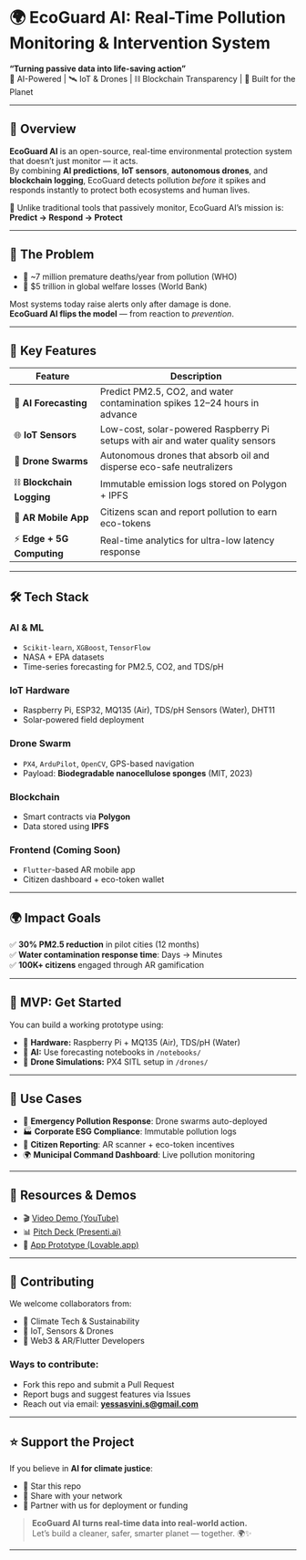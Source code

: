 # 🌍 EcoGuard AI: Real-Time Pollution Monitoring & Intervention System  
**“Turning passive data into life-saving action”**  
🧠 AI-Powered | 🛰️ IoT & Drones | ⛓️ Blockchain Transparency | 🌱 Built for the Planet

---

## 📌 Overview  
**EcoGuard AI** is an open-source, real-time environmental protection system that doesn’t just monitor — it acts.  
By combining **AI predictions**, **IoT sensors**, **autonomous drones**, and **blockchain logging**, EcoGuard detects pollution *before* it spikes and responds instantly to protect both ecosystems and human lives.

🔁 Unlike traditional tools that passively monitor, EcoGuard AI’s mission is:  
**Predict → Respond → Protect**

---

## 🚨 The Problem  
- 🧬 ~7 million premature deaths/year from pollution (WHO)  
- 💸 $5 trillion in global welfare losses (World Bank)  

Most systems today raise alerts only after damage is done.  
**EcoGuard AI flips the model** — from reaction to *prevention*.

---

## 🌟 Key Features

| Feature              | Description |
|----------------------|-------------|
| 🧠 **AI Forecasting**        | Predict PM2.5, CO2, and water contamination spikes 12–24 hours in advance |
| 🌐 **IoT Sensors**           | Low-cost, solar-powered Raspberry Pi setups with air and water quality sensors |
| 🚁 **Drone Swarms**         | Autonomous drones that absorb oil and disperse eco-safe neutralizers |
| ⛓️ **Blockchain Logging**    | Immutable emission logs stored on Polygon + IPFS |
| 📱 **AR Mobile App**        | Citizens scan and report pollution to earn eco-tokens |
| ⚡ **Edge + 5G Computing**   | Real-time analytics for ultra-low latency response |

---

## 🛠️ Tech Stack

### AI & ML
- `Scikit-learn`, `XGBoost`, `TensorFlow`
- NASA + EPA datasets
- Time-series forecasting for PM2.5, CO2, and TDS/pH

### IoT Hardware
- Raspberry Pi, ESP32, MQ135 (Air), TDS/pH Sensors (Water), DHT11
- Solar-powered field deployment

### Drone Swarm
- `PX4`, `ArduPilot`, `OpenCV`, GPS-based navigation
- Payload: **Biodegradable nanocellulose sponges** (MIT, 2023)

### Blockchain
- Smart contracts via **Polygon**
- Data stored using **IPFS**

### Frontend (Coming Soon)
- `Flutter`-based AR mobile app
- Citizen dashboard + eco-token wallet

---

## 🌍 Impact Goals

✅ **30% PM2.5 reduction** in pilot cities (12 months)  
✅ **Water contamination response time**: Days → Minutes  
✅ **100K+ citizens** engaged through AR gamification  

---

## 🧪 MVP: Get Started

You can build a working prototype using:

- 📡 **Hardware:** Raspberry Pi + MQ135 (Air), TDS/pH (Water)
- 🧠 **AI:** Use forecasting notebooks in `/notebooks/`
- 🚁 **Drone Simulations:** PX4 SITL setup in `/drones/`

---

## 🎯 Use Cases

- 🚨 **Emergency Pollution Response**: Drone swarms auto-deployed  
- 🏭 **Corporate ESG Compliance**: Immutable pollution logs  
- 📲 **Citizen Reporting**: AR scanner + eco-token incentives  
- 🌍 **Municipal Command Dashboard**: Live pollution monitoring

---

## 🔗 Resources & Demos

- 🎬 [Video Demo (YouTube)](https://youtu.be/8Dd213Beo9U)  
- 📊 [Pitch Deck (Presenti.ai)](https://presenti.ai/app/share/CAE.IAEqEJgqdD4rsAOSQYuZbFuFgncwAkABSgozNTA1MDE5NDk0?invite_code=JwEulds9&autoPresent=true)  
- 📱 [App Prototype (Lovable.app)](https://eco-guard-action-now.lovable.app/)

---

## 🤝 Contributing

We welcome collaborators from:

- 🌱 Climate Tech & Sustainability  
- 🧪 IoT, Sensors & Drones  
- 📲 Web3 & AR/Flutter Developers  

### Ways to contribute:
- Fork this repo and submit a Pull Request  
- Report bugs and suggest features via Issues  
- Reach out via email: **yessasvini.s@gmail.com**

---

## ⭐ Support the Project

If you believe in **AI for climate justice**:

- 🌟 Star this repo  
- 📢 Share with your network  
- 🤝 Partner with us for deployment or funding  

> **EcoGuard AI turns real-time data into real-world action.**  
> Let’s build a cleaner, safer, smarter planet — together. 🌍✨

---
